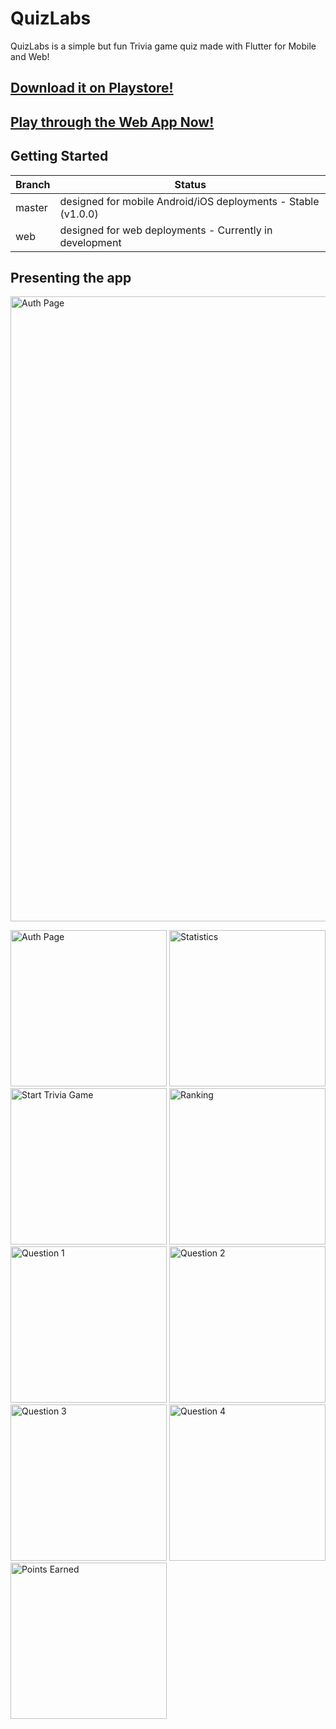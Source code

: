 # QuizLabs 

QuizLabs is a simple but fun Trivia game quiz made with Flutter for Mobile and Web!

## [Download it on Playstore!](https://play.google.com/store/apps/details?id=com.henriquedalmora.quizlabsmock&hl=pt_BR)

## [Play through the Web App Now!](https://quizlabs-92828.web.app/#landing_page)

## Getting Started

Branch       | Status
------------ | -------------
master | designed for mobile Android/iOS deployments - Stable (v1.0.0)
web | designed for web deployments - Currently in development

## Presenting the app

<img src="https://mir-cdn.behance.net/v1/rendition/project_modules/fs/764263100461625.5f0a1cc4526a0.png" alt="Auth Page" width="1000"/>

<img src="https://mir-cdn.behance.net/v1/rendition/project_modules/max_1200/a0cc48100461625.5f0939cae7f6d.png" alt="Auth Page" width="250"/> <img src="https://mir-cdn.behance.net/v1/rendition/project_modules/max_1200/f44aa5100461625.5f0939cae9450.png" alt="Statistics" width="250"/> <img src="https://mir-s3-cdn-cf.behance.net/project_modules/disp/a057c4100461625.5f0939cae89e4.png" alt="Start Trivia Game" width="250"/> <img src="https://mir-s3-cdn-cf.behance.net/project_modules/disp/4085a6100461625.5f0939cae8fc7.png" alt="Ranking" width="250"/> <img src="https://mir-s3-cdn-cf.behance.net/project_modules/disp/5c4e46100461625.5f0939cae6f8c.png" alt="Question 1" width="250"/> <img src="https://mir-s3-cdn-cf.behance.net/project_modules/disp/dc7771100461625.5f0939cae74ba.png" alt="Question 2" width="250"/> <img src="https://mir-s3-cdn-cf.behance.net/project_modules/disp/5c3d8c100461625.5f0939cae9855.png" alt="Question 3" width="250"/> <img src="https://mir-s3-cdn-cf.behance.net/project_modules/disp/2def5a100461625.5f0939cae7ab3.png" alt="Question 4" width="250"/> <img src="https://mir-s3-cdn-cf.behance.net/project_modules/disp/54faf4100461625.5f0939cae694b.png" alt="Points Earned" width="250"/>

